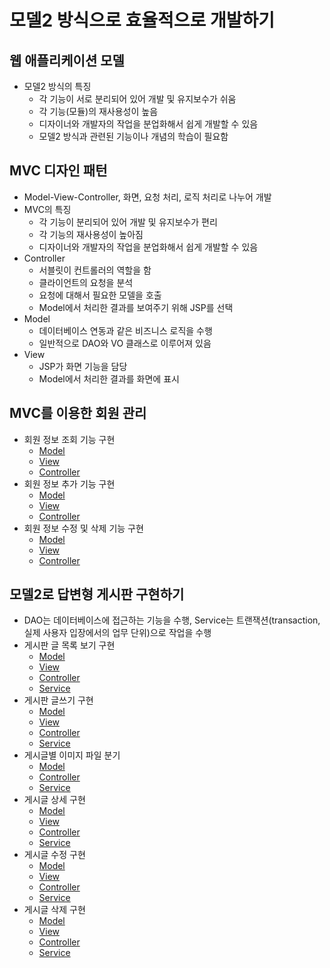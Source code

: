 # 모델2 방식으로 효율적으로 개발하기

## 웹 애플리케이션 모델

- 모델2 방식의 특징
  - 각 기능이 서로 분리되어 있어 개발 및 유지보수가 쉬움
  - 각 기능(모듈)의 재사용성이 높음
  - 디자이너와 개발자의 작업을 분업화해서 쉽게 개발할 수 있음
  - 모델2 방식과 관련된 기능이나 개념의 학습이 필요함

## MVC 디자인 패턴

- Model-View-Controller, 화면, 요청 처리, 로직 처리로 나누어 개발
- MVC의 특징
  - 각 기능이 분리되어 있어 개발 및 유지보수가 편리
  - 각 기능의 재사용성이 높아짐
  - 디자이너와 개발자의 작업을 분업화해서 쉽게 개발할 수 있음
- Controller
  - 서블릿이 컨트롤러의 역할을 함
  - 클라이언트의 요청을 분석
  - 요청에 대해서 필요한 모델을 호출
  - Model에서 처리한 결과를 보여주기 위해 JSP를 선택
- Model
  - 데이터베이스 연동과 같은 비즈니스 로직을 수행
  - 일반적으로 DAO와 VO 클래스로 이루어져 있음
- View
  - JSP가 화면 기능을 담당
  - Model에서 처리한 결과를 화면에 표시

## MVC를 이용한 회원 관리

- 회원 정보 조회 기능 구현
  - [Model](chapter17/pro17/src/sec01/ex01/MemberDAO.java)
  - [View](chapter17/pro17/web/test01/listMembers.jsp)
  - [Controller](chapter17/pro17/src/sec01/ex01/MemberController.java)
- 회원 정보 추가 기능 구현
  - [Model](chapter17/pro17/src/sec02/ex01/MemberDAO.java)
  - [View](chapter17/pro17/web/test02/memberForm.jsp)
  - [Controller](chapter17/pro17/src/sec02/ex01/MemberController.java)
- 회원 정보 수정 및 삭제 기능 구현
  - [Model](chapter17/pro17/src/sec02/ex02/MemberDAO.java)
  - [View](chapter17/pro17/web/test03/modMemberForm.jsp)
  - [Controller](chapter17/pro17/src/sec02/ex02/MemberController.java)

## 모델2로 답변형 게시판 구현하기

- DAO는 데이터베이스에 접근하는 기능을 수행, Service는 트랜잭션(transaction, 실제 사용자 입장에서의 업무 단위)으로 작업을 수행
- 게시판 글 목록 보기 구현
  - [Model](chapter17/pro17/src/sec03/brd01/BoardDAO.java)
  - [View](chapter17/pro17/web/board01/listArticles.jsp)
  - [Controller](chapter17/pro17/src/sec03/brd01/BoardController.java)
  - [Service](chapter17/pro17/src/sec03/brd01/BoardService.java)
- 게시판 글쓰기 구현
  - [Model](chapter17/pro17/src/sec03/brd02/BoardDAO.java)
  - [View](chapter17/pro17/web/board02/articleForm.jsp)
  - [Controller](chapter17/pro17/src/sec03/brd02/BoardController.java)
  - [Service](chapter17/pro17/src/sec03/brd02/BoardService.java)
- 게시글별 이미지 파일 분기
  - [Model](chapter17/pro17/src/sec03/brd03/BoardDAO.java)
  - [Controller](chapter17/pro17/src/sec03/brd03/BoardController.java)
  - [Service](chapter17/pro17/src/sec03/brd03/BoardService.java)
- 게시글 상세 구현
  - [Model](chapter17/pro17/src/sec03/brd04/BoardDAO.java)
  - [View](chapter17/pro17/web/board03/viewArticle.jsp)
  - [Controller](chapter17/pro17/src/sec03/brd04/BoardController.java)
  - [Service](chapter17/pro17/src/sec03/brd04/BoardService.java)
- 게시글 수정 구현
  - [Model](chapter17/pro17/src/sec03/brd05/BoardDAO.java)
  - [View](chapter17/pro17/web/board04/viewArticle.jsp)
  - [Controller](chapter17/pro17/src/sec03/brd05/BoardController.java)
  - [Service](chapter17/pro17/src/sec03/brd05/BoardService.java)
- 게시글 삭제 구현
  - [Model](chapter17/pro17/src/sec03/brd06/BoardDAO.java)
  - [View](chapter17/pro17/web/board05/viewArticle.jsp)
  - [Controller](chapter17/pro17/src/sec03/brd06/BoardController.java)
  - [Service](chapter17/pro17/src/sec03/brd06/BoardService.java)
